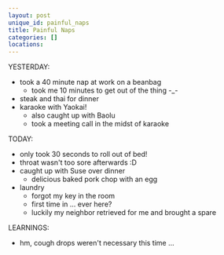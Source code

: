 ```yaml
---
layout: post
unique_id: painful_naps
title: Painful Naps
categories: []
locations: 
---
```


YESTERDAY:
* took a 40 minute nap at work on a beanbag
  * took me 10 minutes to get out of the thing -_-
* steak and thai for dinner
* karaoke with Yaokai!
  * also caught up with Baolu
  * took a meeting call in the midst of karaoke

TODAY:
* only took 30 seconds to roll out of bed!
* throat wasn't too sore afterwards :D
* caught up with Suse over dinner
  * delicious baked pork chop with an egg
* laundry
  * forgot my key in the room
  * first time in ... ever here?
  * luckily my neighbor retrieved for me and brought a spare

LEARNINGS:
* hm, cough drops weren't necessary this time ...
